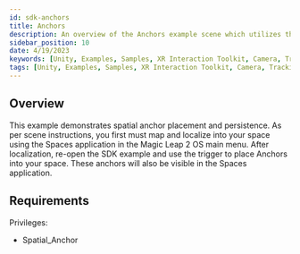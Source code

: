 ```yaml
---
id: sdk-anchors
title: Anchors
description: An overview of the Anchors example scene which utilizes the Spaces application.
sidebar_position: 10
date: 4/19/2023
keywords: [Unity, Examples, Samples, XR Interaction Toolkit, Camera, Tracking, Anchors, Spatial Anchors, Spaces]
tags: [Unity, Examples, Samples, XR Interaction Toolkit, Camera, Tracking, Anchors, Spatial Anchors, Spaces]
---
```



## Overview

This example demonstrates spatial anchor placement and persistence. As per scene instructions, you first must map and localize into your space using the Spaces application in the Magic Leap 2 OS main menu. After localization, re-open the SDK example and use the trigger to place Anchors into your space. These anchors will also be visible in the Spaces application.

## Requirements

Privileges:

- Spatial_Anchor
